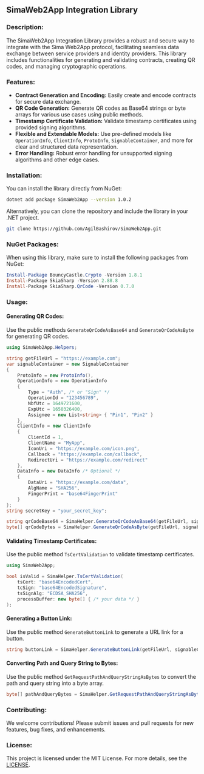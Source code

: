 ## SimaWeb2App Integration Library

### Description:
The SimaWeb2App Integration Library provides a robust and secure way to integrate with the Sima Web2App protocol, facilitating seamless data exchange between service providers and identity providers. This library includes functionalities for generating and validating contracts, creating QR codes, and managing cryptographic operations.

### Features:
- **Contract Generation and Encoding:** Easily create and encode contracts for secure data exchange.
- **QR Code Generation:** Generate QR codes as Base64 strings or byte arrays for various use cases using public methods.
- **Timestamp Certificate Validation:** Validate timestamp certificates using provided signing algorithms.
- **Flexible and Extendable Models:** Use pre-defined models like `OperationInfo`, `ClientInfo`, `ProtoInfo`, `SignableContainer`, and more for clear and structured data representation.
- **Error Handling:** Robust error handling for unsupported signing algorithms and other edge cases.

### Installation:
You can install the library directly from NuGet:

```bash
dotnet add package SimaWeb2App --version 1.0.2
```

Alternatively, you can clone the repository and include the library in your .NET project.

```bash
git clone https://github.com/AgilBashirov/SimaWeb2App.git
```

### NuGet Packages:
When using this library, make sure to install the following packages from NuGet:

```powershell
Install-Package BouncyCastle.Crypto -Version 1.8.1
Install-Package SkiaSharp -Version 2.88.8
Install-Package SkiaSharp.QrCode -Version 0.7.0
```

### Usage:

#### Generating QR Codes:
Use the public methods `GenerateQrCodeAsBase64` and `GenerateQrCodeAsByte` for generating QR codes.

```csharp
using SimaWeb2App.Helpers;

string getFileUrl = "https://example.com";
var signableContainer = new SignableContainer
{
    ProtoInfo = new ProtoInfo(),
    OperationInfo = new OperationInfo
    {
        Type = "Auth", /* or "Sign" */
        OperationId = "123456789",
        NbfUtc = 1649721600,
        ExpUtc = 1650326400,
        Assignee = new List<string> { "Pin1", "Pin2" }
    },
    ClientInfo = new ClientInfo
    {
        ClientId = 1,
        ClientName = "MyApp",
        IconUri = "https://example.com/icon.png",
        Callback = "https://example.com/callback",
        RedirectUri = "https://example.com/redirect"
    },
    DataInfo = new DataInfo /* Optional */
    {
        DataUri = "https://example.com/data",
        AlgName = "SHA256",
        FingerPrint = "base64FingerPrint"
    }
};
string secretKey = "your_secret_key";

string qrCodeBase64 = SimaHelper.GenerateQrCodeAsBase64(getFileUrl, signableContainer, secretKey);
byte[] qrCodeBytes = SimaHelper.GenerateQrCodeAsByte(getFileUrl, signableContainer, secretKey);
```

#### Validating Timestamp Certificates:
Use the public method `TsCertValidation` to validate timestamp certificates.

```csharp
using SimaWeb2App;

bool isValid = SimaHelper.TsCertValidation(
    tsCert: "base64EncodedCert",
    tcSign: "base64EncodedSignature",
    tsSignAlg: "ECDSA_SHA256",
    processBuffer: new byte[] { /* your data */ }
);
```

#### Generating a Button Link:
Use the public method `GenerateButtonLink` to generate a URL link for a button.

```csharp
string buttonLink = SimaHelper.GenerateButtonLink(getFileUrl, signableContainer, secretKey);
```

#### Converting Path and Query String to Bytes:
Use the public method `GetRequestPathAndQueryStringAsBytes` to convert the path and query string into a byte array.

```csharp
byte[] pathAndQueryBytes = SimaHelper.GetRequestPathAndQueryStringAsBytes("/path", "?query=string");
```

### Contributing:
We welcome contributions! Please submit issues and pull requests for new features, bug fixes, and enhancements.

### License:
This project is licensed under the MIT License. For more details, see the [LICENSE](https://github.com/AgilBashirov/SimaWeb2App/blob/master/SimaWeb2App/LICENSE.txt).
